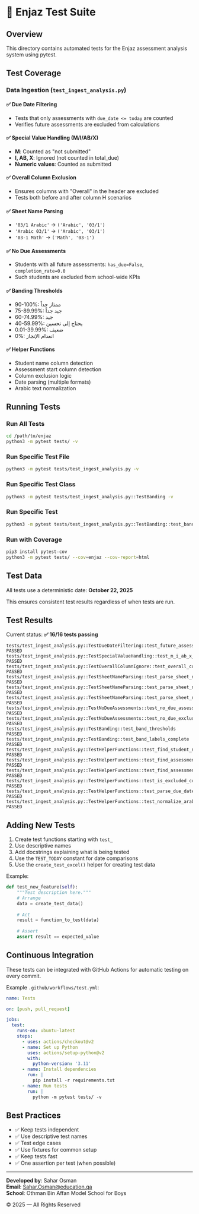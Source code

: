# 🧪 Enjaz Test Suite

## Overview

This directory contains automated tests for the Enjaz assessment analysis system using pytest.

## Test Coverage

### Data Ingestion (`test_ingest_analysis.py`)

#### ✅ Due Date Filtering
- Tests that only assessments with `due_date <= today` are counted
- Verifies future assessments are excluded from calculations

#### ✅ Special Value Handling (M/I/AB/X)
- **M**: Counted as "not submitted"
- **I, AB, X**: Ignored (not counted in total_due)
- **Numeric values**: Counted as submitted

#### ✅ Overall Column Exclusion
- Ensures columns with "Overall" in the header are excluded
- Tests both before and after column H scenarios

#### ✅ Sheet Name Parsing
- `'03/1 Arabic'` → `('Arabic', '03/1')`
- `'Arabic 03/1'` → `('Arabic', '03/1')`
- `'03-1 Math'` → `('Math', '03-1')`

#### ✅ No Due Assessments
- Students with all future assessments: `has_due=False`, `completion_rate=0.0`
- Such students are excluded from school-wide KPIs

#### ✅ Banding Thresholds
- 90-100%: ممتاز جداً
- 75-89.99%: جيد جداً
- 60-74.99%: جيد
- 40-59.99%: يحتاج إلى تحسين
- 0.01-39.99%: ضعيف
- 0%: انعدام الإنجاز

#### ✅ Helper Functions
- Student name column detection
- Assessment start column detection
- Column exclusion logic
- Date parsing (multiple formats)
- Arabic text normalization

## Running Tests

### Run All Tests

```bash
cd /path/to/enjaz
python3 -m pytest tests/ -v
```

### Run Specific Test File

```bash
python3 -m pytest tests/test_ingest_analysis.py -v
```

### Run Specific Test Class

```bash
python3 -m pytest tests/test_ingest_analysis.py::TestBanding -v
```

### Run Specific Test

```bash
python3 -m pytest tests/test_ingest_analysis.py::TestBanding::test_band_thresholds -v
```

### Run with Coverage

```bash
pip3 install pytest-cov
python3 -m pytest tests/ --cov=enjaz --cov-report=html
```

## Test Data

All tests use a deterministic date: **October 22, 2025**

This ensures consistent test results regardless of when tests are run.

## Test Results

Current status: **✅ 16/16 tests passing**

```
tests/test_ingest_analysis.py::TestDueDateFiltering::test_future_assessment_excluded PASSED
tests/test_ingest_analysis.py::TestSpecialValueHandling::test_m_i_ab_x_handling PASSED
tests/test_ingest_analysis.py::TestOverallColumnIgnore::test_overall_column_excluded PASSED
tests/test_ingest_analysis.py::TestSheetNameParsing::test_parse_sheet_name_slash PASSED
tests/test_ingest_analysis.py::TestSheetNameParsing::test_parse_sheet_name_space PASSED
tests/test_ingest_analysis.py::TestSheetNameParsing::test_parse_sheet_name_dash PASSED
tests/test_ingest_analysis.py::TestNoDueAssessments::test_no_due_assessments PASSED
tests/test_ingest_analysis.py::TestNoDueAssessments::test_no_due_excluded_from_kpis PASSED
tests/test_ingest_analysis.py::TestBanding::test_band_thresholds PASSED
tests/test_ingest_analysis.py::TestBanding::test_band_labels_complete PASSED
tests/test_ingest_analysis.py::TestHelperFunctions::test_find_student_name_column PASSED
tests/test_ingest_analysis.py::TestHelperFunctions::test_find_assessment_start_column_default PASSED
tests/test_ingest_analysis.py::TestHelperFunctions::test_find_assessment_start_column_after_overall PASSED
tests/test_ingest_analysis.py::TestHelperFunctions::test_is_excluded_column PASSED
tests/test_ingest_analysis.py::TestHelperFunctions::test_parse_due_date_formats PASSED
tests/test_ingest_analysis.py::TestHelperFunctions::test_normalize_arabic_text PASSED
```

## Adding New Tests

1. Create test functions starting with `test_`
2. Use descriptive names
3. Add docstrings explaining what is being tested
4. Use the `TEST_TODAY` constant for date comparisons
5. Use the `create_test_excel()` helper for creating test data

Example:

```python
def test_new_feature(self):
    """Test description here."""
    # Arrange
    data = create_test_data()
    
    # Act
    result = function_to_test(data)
    
    # Assert
    assert result == expected_value
```

## Continuous Integration

These tests can be integrated with GitHub Actions for automatic testing on every commit.

Example `.github/workflows/test.yml`:

```yaml
name: Tests

on: [push, pull_request]

jobs:
  test:
    runs-on: ubuntu-latest
    steps:
      - uses: actions/checkout@v2
      - name: Set up Python
        uses: actions/setup-python@v2
        with:
          python-version: '3.11'
      - name: Install dependencies
        run: |
          pip install -r requirements.txt
      - name: Run tests
        run: |
          python -m pytest tests/ -v
```

## Best Practices

- ✅ Keep tests independent
- ✅ Use descriptive test names
- ✅ Test edge cases
- ✅ Use fixtures for common setup
- ✅ Keep tests fast
- ✅ One assertion per test (when possible)

---

**Developed by**: Sahar Osman  
**Email**: Sahar.Osman@education.qa  
**School**: Othman Bin Affan Model School for Boys

© 2025 — All Rights Reserved

